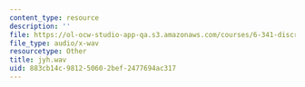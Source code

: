 ```yaml
---
content_type: resource
description: ''
file: https://ol-ocw-studio-app-qa.s3.amazonaws.com/courses/6-341-discrete-time-signal-processing-fall-2005/883cb14c981250602bef2477694ac317_jyh.wav
file_type: audio/x-wav
resourcetype: Other
title: jyh.wav
uid: 883cb14c-9812-5060-2bef-2477694ac317
---
```

